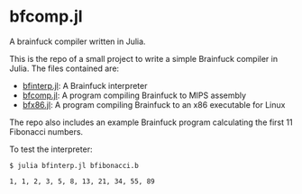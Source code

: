 # bfcomp.jl
A brainfuck compiler written in Julia.

This is the repo of a small project to write a simple Brainfuck
compiler in Julia. The files contained are:

- [bfinterp.jl](bfinterp.jl): A Brainfuck interpreter
- [bfcomp.jl](bfcomp.jl): A program compiling Brainfuck to MIPS assembly
- [bfx86.jl](bfx86.jl): A program compiling Brainfuck to an x86 executable for Linux

The repo also includes an example Brainfuck program calculating the
first 11 Fibonacci numbers.

To test the interpreter:

`$ julia bfinterp.jl bfibonacci.b`

`1, 1, 2, 3, 5, 8, 13, 21, 34, 55, 89`

